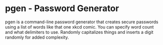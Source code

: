 # pgen - Password Generator
pgen is a command-line password generator that creates secure passwords
using a list of words like that one xkcd comic. You can specify word count
and what delimiters to use. Randomly capitalizes things and inserts a
digit randomly for added complexity.
